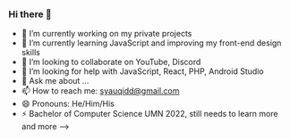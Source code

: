 ### Hi there 👋

- 🔭 I’m currently working on my private projects
- 🌱 I’m currently learning JavaScript and improving my front-end design skills
- 👯 I’m looking to collaborate on YouTube, Discord
- 🤔 I’m looking for help with JavaScript, React, PHP, Android Studio
- 💬 Ask me about ...
- 📫 How to reach me: syauqidd@gmail.com
- 😄 Pronouns: He/Him/His
- ⚡ Bachelor of Computer Science UMN 2022, still needs to learn more and more
-->
